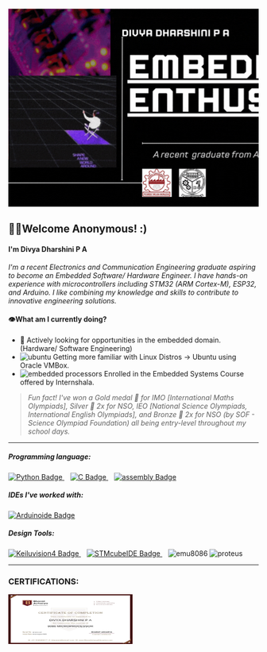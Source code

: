 <img src="https://github.com/Divyadd3005/Divyadd3005/blob/main/download%20(1).gif" alt="GitHub Banner" style="width: 1000px; height: 400px; object-fit: cover;">

## 🙋‍♀️Welcome Anonymous! :)
#### I'm Divya Dharshini P A 
*I'm a recent Electronics and Communication Engineering graduate aspiring to become an Embedded Software/ Hardware Engineer. I have hands-on experience with microcontrollers including STM32 (ARM Cortex-M), ESP32, and Arduino. 
I like combining my knowledge and skills to contribute to innovative engineering solutions.*

#### 👁️What am I currently doing?
- 🔎 Actively looking for opportunities in the embedded domain. (Hardware/ Software Engineering)
- <img width="15" height="15" src="https://img.icons8.com/?size=48&id=63208&format=png" alt="ubuntu" style="margin-top: -10px;" /> Getting more familiar with Linux Distros -> Ubuntu using Oracle VMBox.
- <img width="18" height="18" src="https://img.icons8.com/?size=80&id=oaoTa6nA7qv3&format=png" alt="embedded processors" style="margin-top: -10px;" /> Enrolled in the Embedded Systems Course offered by Internshala.

> *Fun fact! I've won a Gold medal 🥇 for IMO [International Maths Olympiads], Silver 🥈 2x for NSO, IEO [National Science Olympiads, International English Olympiads], and Bronze 🥉 2x for NSO (by SOF - Science Olympiad Foundation) all being entry-level throughout my school days.*

---

##### Programming language:  
<a href="https://icons8.com/icon/13441/python">
  <img src="https://img.shields.io/badge/python-yellow.svg?style=flat-square&logo=Python&logocolor=3776AB&color=FF9A00" alt="Python Badge" style="height: 25px;"/>
</a>
&nbsp;&nbsp;
<a href="https://icons8.com/icon/40670/c-programming">
  <img src="https://img.shields.io/badge/Language-grey.svg?style=flat-square&logo=C&logocolor=0133AD&background-color=grey" alt="C Badge" style="height: 25px;"/>
</a>
&nbsp;&nbsp;
<a href="https://github.com/Divyadd3005/Divyadd3005/blob/main/assemblyscript.svg">
  <img src="https://img.shields.io/badge/asm-x86-green.svg?style=flat-square&logo=assemblyscript&logocolor=green&background-color=grey" alt="assembly Badge" style="height: 25px;"/>
</a>

##### IDEs I've worked with: 
<a href="https://icons8.com/icon/Of4lZV2lwBQI/arduino">
  <img src="https://img.shields.io/badge/Arduino-IDE-blue.svg?style=flat-square&logo=arduino&logocolor=00878F&background-color=grey" alt="Arduinoide Badge" style="height: 25px;"/>
</a> 

##### Design Tools:
<a href="https://github.com/Divyadd3005/Divyadd3005/blob/main/armkeil.svg">
  <img src="https://img.shields.io/badge/Keilµvision-4-blue.svg?style=flat-square&logo=armkeil&background-color=008FC7" alt="Keiluvision4 Badge" style="height: 25px;"/>
</a>
&nbsp;&nbsp; 
<a href="">
  <img src="https://img.shields.io/badge/STMcube-IDE-03234B.svg?style=flat-square&logocolor=03234B&logo=st&background-color=008FC7" alt="STMcubeIDE Badge" style="height: 25px;"/>
</a>
&nbsp;&nbsp;
<img width="40" height="40" src="https://img.apponic.com/28/3/ca609bab1385855220fd15dff809b2f0.png" alt="emu8086" />

<img Width="55" height= "40" src= "https://upload.wikimedia.org/wikipedia/en/5/5a/Proteus_Design_Suite_Atom_Logo.png" alt="proteus"/>

---

### **CERTIFICATIONS:**
<img src="https://github.com/Divyadd3005/Divyadd3005/blob/main/8086_certificate.png" alt="8086 certificate" style="width:250px ; height: 100px;">





